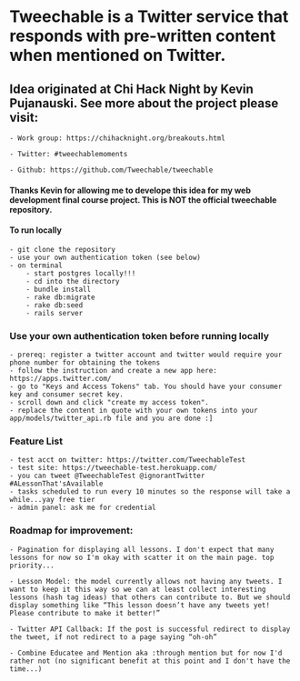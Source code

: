 # Tweechable is a Twitter service that responds with pre-written content when mentioned on Twitter.  

## Idea originated at Chi Hack Night by Kevin Pujanauski. See more about the project please visit: 
	
	- Work group: https://chihacknight.org/breakouts.html 

	- Twitter: #tweechablemoments

	- Github: https://github.com/Tweechable/tweechable

#### Thanks Kevin for allowing me to develope this idea for my web development final course project. This is NOT the official tweechable repository. 


#### To run locally 
	- git clone the repository
	- use your own authentication token (see below)
	- on terminal
		- start postgres locally!!! 
		- cd into the directory
		- bundle install
		- rake db:migrate
		- rake db:seed
		- rails server


### Use your own authentication token before running locally 
	- prereq: register a twitter account and twitter would require your phone number for obtaining the tokens 
	- follow the instruction and create a new app here: https://apps.twitter.com/ 
	- go to "Keys and Access Tokens" tab. You should have your consumer key and consumer secret key.
	- scroll down and click "create my access token". 
	- replace the content in quote with your own tokens into your app/models/twitter_api.rb file and you are done :]

### Feature List
	- test acct on twitter: https://twitter.com/TweechableTest
	- test site: https://tweechable-test.herokuapp.com/
	- you can tweet @TweechableTest @ignorantTwitter #ALessonThat'sAvailable  
	- tasks scheduled to run every 10 minutes so the response will take a while...yay free tier
	- admin panel: ask me for credential

### Roadmap for improvement:
	- Pagination for displaying all lessons. I don't expect that many lessons for now so I'm okay with scatter it on the main page. top priority...

	- Lesson Model: the model currently allows not having any tweets. I want to keep it this way so we can at least collect interesting lessons (hash tag ideas) that others can contribute to. But we should display something like “This lesson doesn’t have any tweets yet! Please contribute to make it better!”

	- Twitter API Callback: If the post is successful redirect to display the tweet, if not redirect to a page saying “oh-oh”

 	- Combine Educatee and Mention aka :through mention but for now I'd rather not (no significant benefit at this point and I don't have the time...)

